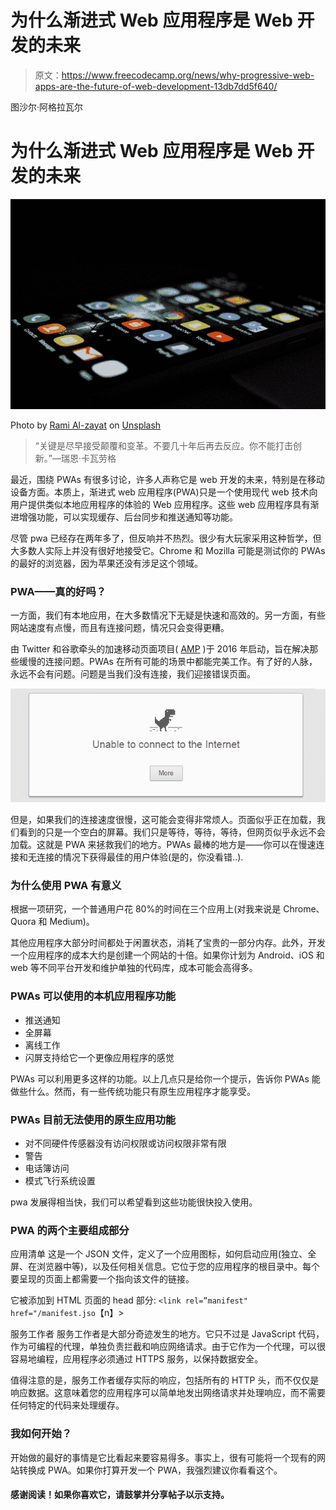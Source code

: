 # 为什么渐进式 Web 应用程序是 Web 开发的未来

> 原文：<https://www.freecodecamp.org/news/why-progressive-web-apps-are-the-future-of-web-development-13db7dd5f640/>

图沙尔·阿格拉瓦尔

# 为什么渐进式 Web 应用程序是 Web 开发的未来

![1*oc4pOoEeR_QMrCA6LkF5Kw](img/895f22b65c622d75fc084aa3d2b7849d.png)

Photo by [Rami Al-zayat](https://unsplash.com/photos/w33-zg-dNL4?utm_source=unsplash&utm_medium=referral&utm_content=creditCopyText) on [Unsplash](https://unsplash.com/?utm_source=unsplash&utm_medium=referral&utm_content=creditCopyText)

> “关键是尽早接受颠覆和变革。不要几十年后再去反应。你不能打击创新。”—瑞恩·卡瓦劳格

最近，围绕 PWAs 有很多讨论，许多人声称它是 web 开发的未来，特别是在移动设备方面。本质上，渐进式 web 应用程序(PWA)只是一个使用现代 web 技术向用户提供类似本地应用程序的体验的 Web 应用程序。这些 web 应用程序具有渐进增强功能，可以实现缓存、后台同步和推送通知等功能。

尽管 pwa 已经存在两年多了，但反响并不热烈。很少有大玩家采用这种哲学，但大多数人实际上并没有很好地接受它。Chrome 和 Mozilla 可能是测试你的 PWAs 的最好的浏览器，因为苹果还没有涉足这个领域。

### PWA——真的好吗？

一方面，我们有本地应用，在大多数情况下无疑是快速和高效的。另一方面，有些网站速度有点慢，而且有连接问题，情况只会变得更糟。

由 Twitter 和谷歌牵头的加速移动页面项目( [AMP](https://www.ampproject.org/) )于 2016 年启动，旨在解决那些缓慢的连接问题。PWAs 在所有可能的场景中都能完美工作。有了好的人脉，永远不会有问题。问题是当我们没有连接，我们迎接错误页面。

![1*0DOKUYA7bHE9COGpJw5q0Q](img/05a2482fb35fc86abd873789659f3a50.png)

但是，如果我们的连接速度很慢，这可能会变得非常烦人。页面似乎正在加载，我们看到的只是一个空白的屏幕。我们只是等待，等待，等待，但网页似乎永远不会加载。这就是 PWA 来拯救我们的地方。PWAs 最棒的地方是——你可以在慢速连接和无连接的情况下获得最佳的用户体验(是的，你没看错..).

### 为什么使用 PWA 有意义

根据一项研究，一个普通用户花 80%的时间在三个应用上(对我来说是 Chrome、Quora 和 Medium)。

其他应用程序大部分时间都处于闲置状态，消耗了宝贵的一部分内存。此外，开发一个应用程序的成本大约是创建一个网站的十倍。如果你计划为 Android、iOS 和 web 等不同平台开发和维护单独的代码库，成本可能会高得多。

### PWAs 可以使用的本机应用程序功能

*   推送通知
*   全屏幕
*   离线工作
*   闪屏支持给它一个更像应用程序的感觉

PWAs 可以利用更多这样的功能。以上几点只是给你一个提示，告诉你 PWAs 能做些什么。然而，有一些传统功能只有原生应用程序才能享受。

### PWAs 目前无法使用的原生应用功能

*   对不同硬件传感器没有访问权限或访问权限非常有限
*   警告
*   电话簿访问
*   模式飞行系统设置

pwa 发展得相当快，我们可以希望看到这些功能很快投入使用。

### PWA 的两个主要组成部分

应用清单
这是一个 JSON 文件，定义了一个应用图标，如何启动应用(独立、全屏、在浏览器中等)，以及任何相关信息。它位于您的应用程序的根目录中。每个要呈现的页面上都需要一个指向该文件的链接。

它被添加到 HTML 页面的 head 部分:
`<link rel=”manifest" href="/manifest.jso`【n】>

服务工作者
服务工作者是大部分奇迹发生的地方。它只不过是 JavaScript 代码，作为可编程的代理，单独负责拦截和响应网络请求。由于它作为一个代理，可以很容易地编程，应用程序必须通过 HTTPS 服务，以保持数据安全。

值得注意的是，服务工作者缓存实际的响应，包括所有的 HTTP 头，而不仅仅是响应数据。这意味着您的应用程序可以简单地发出网络请求并处理响应，而不需要任何特定的代码来处理缓存。

### 我如何开始？

开始做的最好的事情是它比看起来要容易得多。事实上，很有可能将一个现有的网站转换成 PWA。如果你打算开发一个 PWA，我强烈建议你看看这个。

#### 感谢阅读！如果你喜欢它，请鼓掌并分享帖子以示支持。